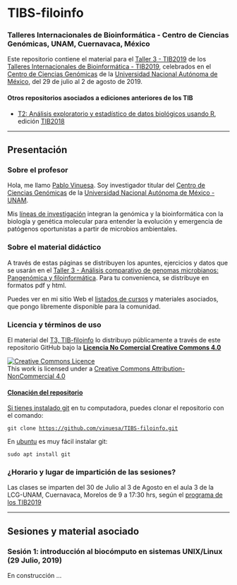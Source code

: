# <b>TIBS-filoinfo</b>
### <b>Talleres Internacionales de Bioinformática - Centro de Ciencias Genómicas, UNAM, Cuernavaca, México</b>

Este repositorio contiene el material para el [Taller 3 - TIB2019](http://congresos.nnb.unam.mx/TIB2019/t3-analisis-comparativo-de-genomas-microbianos-pangenomica-y-filoinformatica/) de los [Talleres Internacionales de Bioinform&aacute;tica - TIB2019](http://congresos.nnb.unam.mx/TIB2019), celebrados en el [Centro de Ciencias Genómicas](http://www.ccg.unam.mx) de la [Universidad Nacional Aut&oacute;noma de M&eacute;xico](http://www.ccg.unam.mx), del 29 de julio al 2 de agosto de 2019.


#### Otros repositorios asociados a ediciones anteriores de los TIB
- [T2: Análisis exploratorio y estadístico de datos biológicos usando R](https://github.com/vinuesa/TIBS-filoinfo.git), edición [TIB2018](http://congresos.nnb.unam.mx/TIB2018/)

***
 
## Presentaci&oacute;n

### Sobre el profesor
Hola, me llamo [Pablo Vinuesa](http://www.ccg.unam.mx/~vinuesa/). Soy investigador titular del 
[Centro de Ciencias Gen&oacute;micas](http://www.ccg.unam.mx) de la 
[Universidad Nacional Aut&oacute;noma de M&eacute;xico - UNAM](http://www.unam.mx/).

Mis [l&iacute;neas de investigaci&oacute;n](http://www.ccg.unam.mx/~vinuesa/research.html) 
integran la gen&oacute;mica y la bioinform&aacute;tica con la biolog&iacute;a y gen&eacute;tica molecular para entender 
la evoluci&oacute;n y emergencia de pat&oacute;genos oportunistas a partir de microbios ambientales.

### Sobre el material did&aacute;ctico
A trav&eacute;s de estas p&aacute;ginas se distribuyen los apuntes, ejercicios y datos que se usar&aacute;n en el [Taller 3 - An&aacute;lisis comparativo de genomas microbianos: Pangen&oacute;mica y filoinform&aacute;tica](http://congresos.nnb.unam.mx/TIB2019/t3-analisis-comparativo-de-genomas-microbianos-pangenomica-y-filoinformatica/).
Para tu convenienca, se distribuye en formatos pdf y html.

Puedes ver en mi sitio Web el [listados de cursos](http://www.ccg.unam.mx/~vinuesa/cursos.html) y materiales asociados, que pongo libremente disponible para la comunidad.

### Licencia y términos de uso
El material del [T3, TIB-filoinfo](http://congresos.nnb.unam.mx/TIB2019/t3-analisis-comparativo-de-genomas-microbianos-pangenomica-y-filoinformatica/) lo distribuyo p&uacute;blicamente a trav&eacute;s de este repositorio GitHub bajo la [**Licencia No Comercial Creative Commons 4.0**](https://creativecommons.org/licenses/by-nc/4.0/) 

<a rel="license" href="http://creativecommons.org/licenses/by-nc/4.0/"><img alt="Creative Commons Licence" style="border-width:0" src="https://i.creativecommons.org/l/by-nc/4.0/88x31.png" /></a><br />This work is licensed under a <a rel="license" href="http://creativecommons.org/licenses/by-nc/4.0/">Creative Commons Attribution-NonCommercial 4.0 

#### Clonaci&oacute;n del repositorio
Si tienes instalado [git](https://git-scm.com/) en tu computadora, puedes clonar el repositorio con el comando:

   <code>git clone https://github.com/vinuesa/TIBS-filoinfo.git</code>

En [ubuntu](https://www.ubuntu.com/) es muy f&aacute;cil instalar git: 

  <code>sudo apt install git</code>

### ¿Horario y lugar de impartici&oacute;n de las sesiones?
Las clases se imparten del 30 de Julio al 3 de Agosto en el aula 3 de la LCG-UNAM, Cuernavaca, Morelos
de 9 a 17:30 hrs, seg&uacute;n el [programa de los TIB2019](http://congresos.nnb.unam.mx/TIB2019/programa/)

***

## Sesiones y material asociado

### Sesi&oacute;n 1: introducci&oacute;n al bioc&oacute;mputo en sistemas UNIX/Linux  (29 Julio, 2019)

En construcci&oacute;n ...
